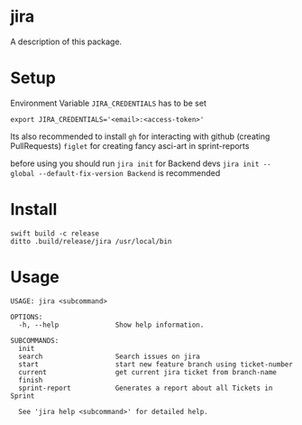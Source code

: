 # jira

A description of this package.

# Setup
Environment Variable `JIRA_CREDENTIALS` has to be set

```
export JIRA_CREDENTIALS='<email>:<access-token>'
```

Its also recommended to install
`gh` for interacting with github (creating PullRequests)
`figlet` for creating fancy asci-art in sprint-reports


before using you should run `jira init` 
for Backend devs `jira init --global --default-fix-version Backend` is recommended

# Install
```
swift build -c release
ditto .build/release/jira /usr/local/bin
```

# Usage
```
USAGE: jira <subcommand>

OPTIONS:
  -h, --help              Show help information.

SUBCOMMANDS:
  init
  search                  Search issues on jira
  start                   start new feature branch using ticket-number
  current                 get current jira ticket from branch-name
  finish
  sprint-report           Generates a report about all Tickets in Sprint

  See 'jira help <subcommand>' for detailed help.
```
